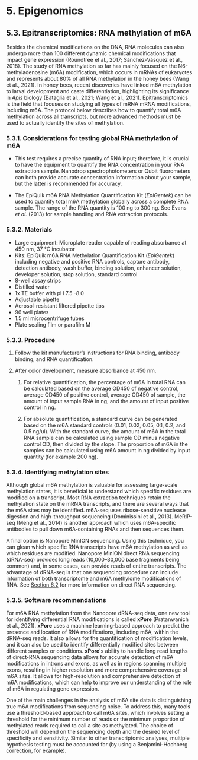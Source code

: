 # 5. Epigenomics

## 5.3. Epitranscriptomics: RNA methylation of m6A

Besides the chemical modifications on the DNA, RNA molecules can also undergo more than 100 different dynamic chemical modifications that impact gene expression (Roundtree et al., 2017; Sánchez-Vásquez et al., 2018). The study of RNA methylation so far has mainly focused on the N6-methyladenosine (m6A) modification, which occurs in mRNAs of eukaryotes and represents about 80% of all RNA methylation in the honey bees (Wang et al., 2021). In honey bees, recent discoveries have linked m6A methylation to larval development and caste differentiation, highlighting its significance in *Apis* biology (Bataglia et al., 2021; Wang et al., 2021). Epitranscriptomics is the field that focuses on studying all types of mRNA mRNA modifications, including m6A. The protocol below describes how to quantify total m6A methylation across all transcripts, but more advanced methods must be used to actually identify the sites of methylation.

### 5.3.1. Considerations for testing global RNA methylation of m6A

-   This test requires a precise quantity of RNA input; therefore, it is crucial to have the equipment to quantify the RNA concentration in your RNA extraction sample. Nanodrop spectrophotometers or Qubit fluorometers can both provide accurate concentration information about your sample, but the latter is recommended for accuracy.

-   The EpiQuik m6A RNA Methylation Quantification Kit (*EpiGentek*) can be used to quantify total m6A methylation globally across a complete RNA sample. The range of the RNA quantity is 100 ng to 300 ng. See Evans *et al.* (2013) for sample handling and RNA extraction protocols.

### 5.3.2. Materials

-   Large equipment: Microplate reader capable of reading absorbance at 450 nm, 37 °C incubator
-   Kits: EpiQuik m6A RNA Methylation Quantification Kit (*EpiGentek*) including negative and positive RNA controls, capture antibody, detection antibody, wash buffer, binding solution, enhancer solution, developer solution, stop solution, standard control
-   8-well assay strips
-   Distilled water
-   1x TE buffer with pH 7.5 -8.0
-   Adjustable pipette
-   Aerosol-resistant filtered pipette tips
-   96 well plates
-   1.5 ml microcentrifuge tubes
-   Plate sealing film or parafilm M

### 5.3.3. Procedure

1.  Follow the kit manufacturer’s instructions for RNA binding, antibody binding, and RNA quantification.

2.  After color development, measure absorbance at 450 nm.

    1.  For relative quantification, the percentage of m6A in total RNA can be calculated based on the average OD450 of negative control, average OD450 of positive control, average OD450 of sample, the amount of input sample RNA in ng, and the amount of input positive control in ng.

    2.  For absolute quantification, a standard curve can be generated based on the m6A standard controls (0.01, 0.02, 0.05, 0.1, 0.2, and 0.5 ng/ul). With the standard curve, the amount of m6A in the total RNA sample can be calculated using sample OD minus negative control OD, then divided by the slope. The proportion of m6A in the samples can be calculated using m6A amount in ng divided by input quantity (for example 200 ng).

### 5.3.4. Identifying methylation sites

Although global m6A methylation is valuable for assessing large-scale methylation states, it is beneficial to understand which specific residues are modified on a transcript. Most RNA extraction techniques retain the methylation state on the mRNA transcripts, and there are several ways that the m6A sites may be identified. m6A-seq uses ribose-sensitive nuclease digestion and high-throughput sequencing (Dominissini et al., 2013). MeRIP-seq (Meng et al., 2014) is another approach which uses m6A-specific antibodies to pull down m6A-containing RNAs and then sequences them.

A final option is Nanopore MinION sequencing. Using this technique, you can glean which specific RNA transcripts have m6A methylation as well as which residues are modified. Nanopore MinION direct RNA sequencing (dRNA-seq) provides long reads (10,000–30,000 base fragments being common) and, in some cases, can provide reads of entire transcripts. The advantage of dRNA-seq is that one sequencing procedure can include information of both transcriptome and m6A methylome modifications of RNA. See [Section 6.2](https://maevatecher.github.io/standard-methods-apis-omics/Part_6_2/) for more information on direct RNA sequencing.

### 5.3.5. Software recommendations

For m6A RNA methylation from the Nanopore dRNA-seq data, one new tool for identifying differential RNA modifications is called **xPore** (Pratanwanich et al., 2021). **xPore** uses a machine learning-based approach to predict the presence and location of RNA modifications, including m6A, within the dRNA-seq reads. It also allows for the quantification of modification levels, and it can also be used to identify differentially modified sites between different samples or conditions. **xPore**'s ability to handle long read lengths of direct-RNA sequencing data allows for accurate detection of m6A modifications in introns and exons, as well as in regions spanning multiple exons, resulting in higher resolution and more comprehensive coverage of m6A sites. It allows for high-resolution and comprehensive detection of m6A modifications, which can help to improve our understanding of the role of m6A in regulating gene expression.

One of the main challenges in the analysis of m6A site data is distinguishing true m6A modifications from sequencing noise. To address this, many tools use a threshold-based approach to call m6A sites, which involves setting a threshold for the minimum number of reads or the minimum proportion of methylated reads required to call a site as methylated. The choice of threshold will depend on the sequencing depth and the desired level of specificity and sensitivity. Similar to other transcriptomic analyses, multiple hypothesis testing must be accounted for (by using a Benjamini-Hochberg correction, for example).
